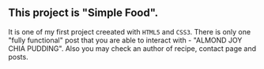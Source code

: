 ## This project is "Simple Food".

It is one of my first project creeated with <code>HTML5</code> and <code>CSS3</code>.
There is only one "fully functional" post that you are able to interact with - "ALMOND JOY CHIA PUDDING". Also you may check an author of recipe, contact page and posts.
